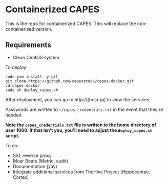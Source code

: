 # Containerized CAPES

This is the repo for containerized CAPES. This will replace the non-containerized version.

## Requirements
* Clean CentOS system

To deploy
```
sudo yum install -y git
git clone https://github.com/capesstack/capes-docker.git
cd capes-docker
sudo sh deploy_capes.sh
```

After deployment, you can go to http://[host-ip] to view the services.

Passwords are written to `~/capes_credentials.txt` in the event that they're needed.

**Note the `capes_credentials.txt` file is written to the home directory of user 1000. If that isn't you, you'll need to adjust the `deploy_capes.sh` script.**

To do:
* SSL reverse proxy
* Moar Beats (Metric, audit)
* Documentation (yay)
* Integrate additional services from TheHive Project (Hippocampe, Cortex)
